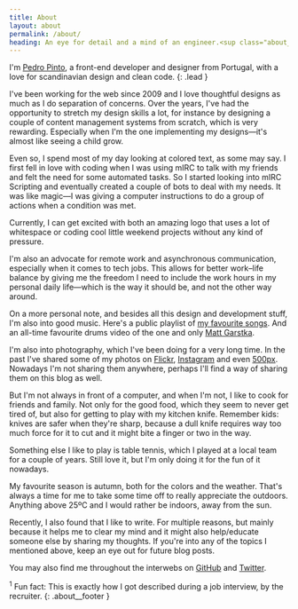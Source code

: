 ```yaml
---
title: About
layout: about
permalink: /about/
heading: An eye for detail and a mind of an engineer.<sup class="about__muted">1</sup>
---
```


I'm [Pedro Pinto](https://pedropinto.me/), a front-end developer and designer from Portugal, with a love for scandinavian design and clean code.
{: .lead }

I've been working for the web since 2009 and I love thoughtful designs as much as I do separation of concerns. Over the years, I've had the opportunity to stretch my design skills a lot, for instance by designing a couple of content management systems from scratch, which is very rewarding. Especially when I'm the one implementing my designs—it's almost like seeing a child grow.

Even so, I spend most of my day looking at colored text, as some may say. I first fell in love with coding when I was using mIRC to talk with my friends and felt the need for some automated tasks. So I started looking into mIRC Scripting and eventually created a couple of bots to deal with my needs. It was like magic—I was giving a computer instructions to do a group of actions when a condition was met.

Currently, I can get excited with both an amazing logo that uses a lot of whitespace or coding cool little weekend projects without any kind of pressure.

I'm also an advocate for remote work and asynchronous communication, especially when it comes to tech jobs. This allows for better work–life balance by giving me the freedom I need to include the work hours in my personal daily life—which is the way it should be, and not the other way around.

On a more personal note, and besides all this design and development stuff, I'm also into good music. Here's a public playlist of [my favourite songs](https://open.spotify.com/playlist/2JZpA4BeDWnAp09iT13QPx?si=kKJsVMVzTgucC7Z5D6BCog). And an all-time favourite drums video of the one and only [Matt Garstka](https://www.youtube.com/watch?v=bVRNKoodHvQ).

I'm also into photography, which I've been doing for a very long time. In the past I've shared some of my photos on [Flickr](https://www.flickr.com/photos/pedroxpinto/), [Instagram](https://www.instagram.com/pmpinto/) and even [500px](https://500px.com/pmpinto). Nowadays I'm not sharing them anywhere, perhaps I'll find a way of sharing them on this blog as well.

But I'm not always in front of a computer, and when I'm not, I like to cook for friends and family. Not only for the good food, which they seem to never get tired of, but also for getting to play with my kitchen knife. Remember kids: knives are safer when they're sharp, because a dull knife requires way too much force for it to cut and it might bite a finger or two in the way.

Something else I like to play is table tennis, which I played at a local team for a couple of years. Still love it, but I'm only doing it for the fun of it nowadays.

My favourite season is autumn, both for the colors and the weather. That's always a time for me to take some time off to really appreciate the outdoors. Anything above 25ºC and I would rather be indoors, away from the sun.

Recently, I also found that I like to write. For multiple reasons, but mainly because it helps me to clear my mind and it might also help/educate someone else by sharing my thoughts. If you're into any of the topics I mentioned above, keep an eye out for future blog posts.

You may also find me throughout the interwebs on [GitHub](https://github.com/pmpinto) and [Twitter](https://twitter.com/pmpinto).

<sup class="about__muted">1</sup> Fun fact: This is exactly how I got described during a job interview, by the recruiter.
{: .about__footer }
